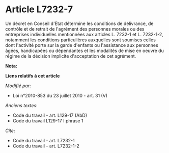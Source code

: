 # Article L7232-7

Un décret en Conseil d'Etat détermine les conditions de délivrance, de contrôle et de retrait de l'agrément des personnes
morales ou des entreprises individuelles mentionnées aux articles L. 7232-1 et L. 7232-1-2, notamment les conditions
particulières auxquelles sont soumises celles dont l'activité porte sur la garde d'enfants ou l'assistance aux personnes
âgées, handicapées ou dépendantes et les modalités de mise en oeuvre du régime de la décision implicite d'acceptation de cet
agrément.

**Nota:**



**Liens relatifs à cet article**

_Modifié par_:

  - Loi n°2010-853 du 23 juillet 2010 - art. 31 (V)

_Anciens textes_:

  - Code du travail - art. L129-17 (AbD)
  - Code du travail L129-17 I phrase 1

_Cite_:

  - Code du travail - art. L7232-1
  - Code du travail - art. L7232-1-2
